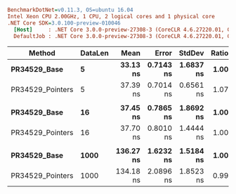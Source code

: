 ``` ini

BenchmarkDotNet=v0.11.3, OS=ubuntu 16.04
Intel Xeon CPU 2.00GHz, 1 CPU, 2 logical cores and 1 physical core
.NET Core SDK=3.0.100-preview-010046
  [Host]     : .NET Core 3.0.0-preview-27308-3 (CoreCLR 4.6.27220.01, CoreFX 4.7.19.5401), 64bit RyuJIT
  DefaultJob : .NET Core 3.0.0-preview-27308-3 (CoreCLR 4.6.27220.01, CoreFX 4.7.19.5401), 64bit RyuJIT


```
|           Method | DataLen |      Mean |     Error |    StdDev | Ratio | RatioSD |
|----------------- |-------- |----------:|----------:|----------:|------:|--------:|
|     **PR34529_Base** |       **5** |  **33.13 ns** | **0.7143 ns** | **1.6837 ns** |  **1.00** |    **0.00** |
| PR34529_Pointers |       5 |  37.39 ns | 0.7014 ns | 0.6561 ns |  1.07 |    0.04 |
|                  |         |           |           |           |       |         |
|     **PR34529_Base** |      **16** |  **37.45 ns** | **0.7865 ns** | **1.8692 ns** |  **1.00** |    **0.00** |
| PR34529_Pointers |      16 |  37.70 ns | 0.8010 ns | 1.4444 ns |  1.00 |    0.06 |
|                  |         |           |           |           |       |         |
|     **PR34529_Base** |    **1000** | **136.27 ns** | **1.6232 ns** | **1.5184 ns** |  **1.00** |    **0.00** |
| PR34529_Pointers |    1000 | 134.18 ns | 2.0896 ns | 1.8523 ns |  0.99 |    0.02 |
